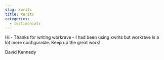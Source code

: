 ```yaml
---
slug: xwrits
title: XWrits
categories:
  - testimonials
---
```

Hi - Thanks for writing workrave - I had been using xwrits but workrave
is a lot more configurable. Keep up the great work!

David Kennedy
